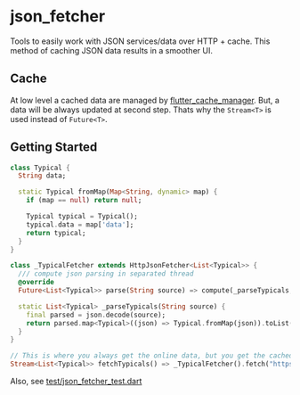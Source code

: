# json_fetcher

Tools to easily work with JSON services/data over HTTP + cache.
This method of caching JSON data results in a smoother UI.

## Cache

At low level a cached data are managed by [flutter_cache_manager](https://github.com/Baseflow/flutter_cache_manager).
But, a data will be always updated at second step. Thats why the ```Stream<T>``` is used instead of ```Future<T>```.

## Getting Started

```dart
class Typical {
  String data;

  static Typical fromMap(Map<String, dynamic> map) {
    if (map == null) return null;

    Typical typical = Typical();
    typical.data = map['data'];
    return typical;
  }
}

class _TypicalFetcher extends HttpJsonFetcher<List<Typical>> {
  /// compute json parsing in separated thread
  @override
  Future<List<Typical>> parse(String source) => compute(_parseTypicals, source);

  static List<Typical> _parseTypicals(String source) {
    final parsed = json.decode(source);
    return parsed.map<Typical>((json) => Typical.fromMap(json)).toList();
  }
}

// This is where you always get the online data, but you get the cached data first, if any
Stream<List<Typical>> fetchTypicals() => _TypicalFetcher().fetch("https://host/api/typicals");
```

Also, see [test/json_fetcher_test.dart](test/json_fetcher_test.dart)
